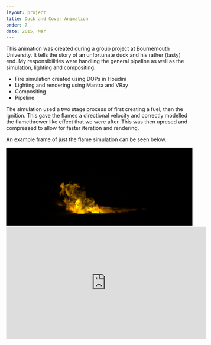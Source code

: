 ```yaml
---
layout: project
title: Duck and Cover Animation
order: 7
date: 2015, Mar
---
```


This animation was created during a group project at Bournemouth University. It tells the story of an unfortunate duck and his rather (tasty) end. My responsibilities were handling the general pipeline as well as the simulation, lighting and compositing.

- Fire simulation created using DOPs in Houdini
- Lighting and rendering using Mantra and VRay
- Compositing
- Pipeline

The simulation used a two stage process of first creating a fuel, then the ignition. This gave the flames a directional velocity and correctly modelled the flamethrower like effect that we were after. This was then upresed and compressed to allow for faster iteration and rendering.

An example frame of just the flame simulation can be seen below.

<p id="media">
<img src="/assets/img/fire_simulation.jpg" alt="@title" width="540px">
<iframe src="https://player.vimeo.com/video/123942322?color=ffffff&title=0&byline=0&portrait=0" width="540" height="304" frameborder="0" webkitallowfullscreen mozallowfullscreen allowfullscreen></iframe>
</p>